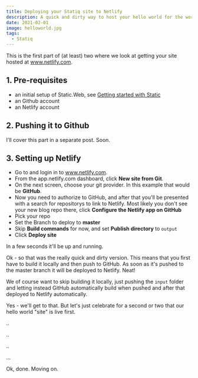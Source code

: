 ```yaml
---
title: Deploying your Statiq site to Netlify
description: A quick and dirty way to host your hello world for the world (hello!) to see
date: 2021-02-01
image: helloworld.jpg
tags: 
  - Statiq
---
```


This is the first part of (at least) two where we look at getting your site hosted at www.netlify.com.

## 1. Pre-requisites

* an initial setup of Static.Web, see [Getting started with Static](2021-02-01-getting-started-with-static)
* an Github account
* an Netlify account

## 2. Pushing it to Github

I'll cover this part in a separate post. Soon.

## 3. Setting up Netlify

* Go to and login in to www.netlify.com.
* From the app.netlify.com dashboard, click **New site from Git**.
* On the next screen, choose your git provider. In this example that would be **GitHub**.
* Now you need to authorize to GitHub, and after that you'll be presented  with a search for repositorys to link to Netlify. Most likely you don't see your new blog repo there, click **Configure the Netlify app on GitHub**
* Pick your repo
* Set the Branch to deploy to **master**
* Skip **Build commands** for now, and set **Publish directory** to `output`
* Click **Deploy site**

In a few seconds it'll be up and running. 

Ok - so that was the really quick and dirty version. This means that you first have to build it locally and then push to GitHub. As soon as it's pushed to the master branch it will be deployed to Netlify. Neat!

We of course want to skip building it locally, just pushing the `input` folder and letting instead GitHub automatically build when pushed and after that deployed to Netlify automatically.

Yes - we'll get to that. But let's just celebrate for a second or two that our hello world "site" is live first.

..

..

..

...

Ok, done. Moving on.